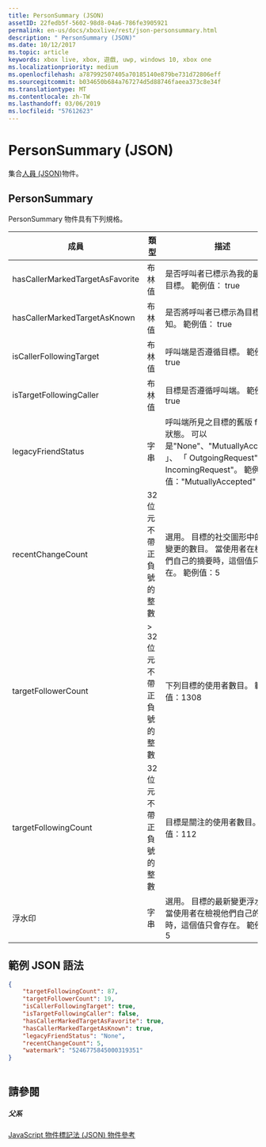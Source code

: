 ```yaml
---
title: PersonSummary (JSON)
assetID: 22fedb5f-5602-98d8-04a6-786fe3905921
permalink: en-us/docs/xboxlive/rest/json-personsummary.html
description: " PersonSummary (JSON)"
ms.date: 10/12/2017
ms.topic: article
keywords: xbox live, xbox, 遊戲, uwp, windows 10, xbox one
ms.localizationpriority: medium
ms.openlocfilehash: a787992507405a70185140e879be731d72806eff
ms.sourcegitcommit: b034650b684a767274d5d88746faeea373c8e34f
ms.translationtype: MT
ms.contentlocale: zh-TW
ms.lasthandoff: 03/06/2019
ms.locfileid: "57612623"
---
```

# <a name="personsummary-json"></a>PersonSummary (JSON)
集合[人員 (JSON)](json-person.md)物件。 
<a id="ID4ER"></a>

 
## <a name="personsummary"></a>PersonSummary
 
PersonSummary 物件具有下列規格。
 
| 成員| 類型| 描述| 
| --- | --- | --- | 
| hasCallerMarkedTargetAsFavorite| 布林值| 是否呼叫者已標示為我的最愛的目標。 範例值： true| 
| hasCallerMarkedTargetAsKnown| 布林值| 是否將呼叫者已標示為目標的已知。 範例值： true| 
| isCallerFollowingTarget| 布林值| 呼叫端是否遵循目標。 範例值： true| 
| isTargetFollowingCaller| 布林值| 目標是否遵循呼叫端。 範例值： true| 
| legacyFriendStatus| 字串| 呼叫端所見之目標的舊版 friend 狀態。 可以是"None"、"MutuallyAccepted 」、 「 OutgoingRequest"或 「 IncomingRequest"。 範例值："MutuallyAccepted"| 
| recentChangeCount| 32 位元不帶正負號的整數| 選用。 目標的社交圖形中的最近變更的數目。 當使用者在檢視他們自己的摘要時，這個值只會存在。 範例值：5| 
| targetFollowerCount| > 32 位元不帶正負號的整數| 下列目標的使用者數目。 範例值：1308| 
| targetFollowingCount| 32 位元不帶正負號的整數| 目標是關注的使用者數目。 範例值：112| 
| 浮水印| 字串| 選用。 目標的最新變更浮水印。 當使用者在檢視他們自己的摘要時，這個值只會存在。 範例值：5| 
  
<a id="ID4E4D"></a>

 
## <a name="sample-json-syntax"></a>範例 JSON 語法
 

```json
{
    "targetFollowingCount": 87,
    "targetFollowerCount": 19,
    "isCallerFollowingTarget": true,
    "isTargetFollowingCaller": false,
    "hasCallerMarkedTargetAsFavorite": true,
    "hasCallerMarkedTargetAsKnown": true,
    "legacyFriendStatus": "None",
    "recentChangeCount": 5,
    "watermark": "5246775845000319351"
}
    
```

  
<a id="ID4EGE"></a>

 
## <a name="see-also"></a>請參閱
 
<a id="ID4EIE"></a>

 
##### <a name="parent"></a>父系 

[JavaScript 物件標記法 (JSON) 物件參考](atoc-xboxlivews-reference-json.md)

   